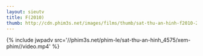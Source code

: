 ```yaml
---
layout: sieutv
title: F(2010)
thumb: http://cdn.phim3s.net/images/films/thumb/sat-thu-an-hinh-f2010-2010.jpg
---
```

{% include jwpadv src='//phim3s.net/phim-le/sat-thu-an-hinh_4575/xem-phim//video.mp4' %}